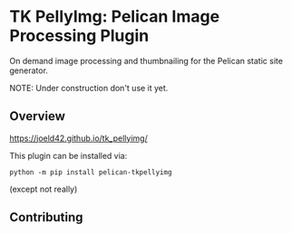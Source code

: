# TK PellyImg: Pelican Image Processing Plugin

On demand image processing and thumbnailing for the Pelican static site generator.

NOTE: Under construction don't use it yet.

Overview
------------


https://joeld42.github.io/tk_pellyimg/

This plugin can be installed via:

    python -m pip install pelican-tkpellyimg

(except not really)

Contributing
------------

[existing issues]: https://github.com/pelican-plugins/tk_pellyimg/issues
[Contributing to Pelican]: https://docs.getpelican.com/en/latest/contribute.html
